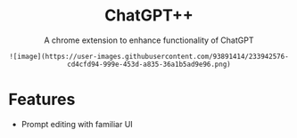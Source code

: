 <div align="center">
    <h1>ChatGPT++</h1>
    <span>A chrome extension to enhance functionality of ChatGPT</span>
    
    ![image](https://user-images.githubusercontent.com/93891414/233942576-cd4cfd94-999e-453d-a835-36a1b5ad9e96.png)
</div>

# Features
- Prompt editing with familiar UI
